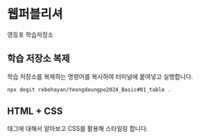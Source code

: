 # 웹퍼블리셔

영등포 학습저장소

## 학습 저장소 복제

학습 저장소를 복제하는 명령어를 복사하여 터미널에 붙여넣고 실행합니다.

```bash
npx degit rebehayan/Yeongdeungpo2024_Basic#01_table .
```

## HTML + CSS

<table>태그에 대해서 알아보고 CSS를 활용해 스타일링 합니다.
